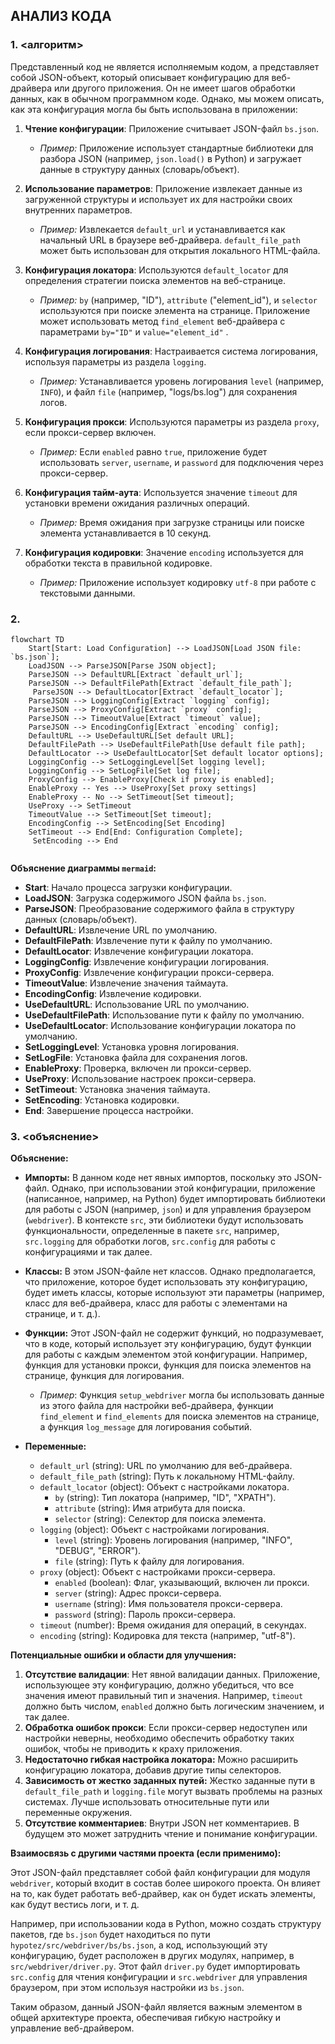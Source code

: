 ## АНАЛИЗ КОДА

### 1. <алгоритм>

Представленный код не является исполняемым кодом, а представляет собой JSON-объект, который описывает конфигурацию для веб-драйвера или другого приложения. Он не имеет шагов обработки данных, как в обычном программном коде. Однако, мы можем описать, как эта конфигурация могла бы быть использована в приложении:

1. **Чтение конфигурации**: Приложение считывает JSON-файл `bs.json`. 
   *  _Пример:_  Приложение использует стандартные библиотеки для разбора JSON (например, `json.load()` в Python) и загружает данные в структуру данных (словарь/объект).

2. **Использование параметров**: Приложение извлекает данные из загруженной структуры и использует их для настройки своих внутренних параметров. 
   * _Пример:_ Извлекается `default_url` и устанавливается как начальный URL в браузере веб-драйвера. `default_file_path` может быть использован для открытия локального HTML-файла.

3. **Конфигурация локатора**: Используются `default_locator` для определения стратегии поиска элементов на веб-странице.
   * _Пример:_ `by` (например, "ID"), `attribute` ("element_id"), и `selector` используются при поиске элемента на странице. Приложение может использовать  метод `find_element`  веб-драйвера с параметрами  `by="ID"` и `value="element_id"` .

4. **Конфигурация логирования**: Настраивается система логирования, используя параметры из раздела `logging`.
   * _Пример:_ Устанавливается уровень логирования `level` (например, `INFO`), и файл `file` (например, "logs/bs.log") для сохранения логов.

5. **Конфигурация прокси**: Используются параметры из раздела `proxy`, если прокси-сервер включен.
   * _Пример:_ Если `enabled` равно `true`, приложение будет использовать `server`, `username`, и `password` для подключения через прокси-сервер.

6. **Конфигурация тайм-аута**:  Используется значение `timeout` для установки времени ожидания различных операций.
   * _Пример:_ Время ожидания при загрузке страницы или поиске элемента устанавливается в 10 секунд.

7. **Конфигурация кодировки**: Значение `encoding` используется для обработки текста в правильной кодировке.
   * _Пример:_ Приложение использует кодировку `utf-8` при работе с текстовыми данными.

### 2. <mermaid>

```mermaid
flowchart TD
    Start[Start: Load Configuration] --> LoadJSON[Load JSON file: `bs.json`];
    LoadJSON --> ParseJSON[Parse JSON object];
    ParseJSON --> DefaultURL[Extract `default_url`];
    ParseJSON --> DefaultFilePath[Extract `default_file_path`];
     ParseJSON --> DefaultLocator[Extract `default_locator`];
    ParseJSON --> LoggingConfig[Extract `logging` config];
    ParseJSON --> ProxyConfig[Extract `proxy` config];
    ParseJSON --> TimeoutValue[Extract `timeout` value];
    ParseJSON --> EncodingConfig[Extract `encoding` config];
    DefaultURL --> UseDefaultURL[Set default URL];
    DefaultFilePath --> UseDefaultFilePath[Use default file path];
    DefaultLocator --> UseDefaultLocator[Set default locator options];
    LoggingConfig --> SetLoggingLevel[Set logging level];
    LoggingConfig --> SetLogFile[Set log file];
    ProxyConfig --> EnableProxy[Check if proxy is enabled];
    EnableProxy -- Yes --> UseProxy[Set proxy settings]
    EnableProxy -- No --> SetTimeout[Set timeout];
    UseProxy --> SetTimeout
    TimeoutValue --> SetTimeout[Set timeout];
    EncodingConfig --> SetEncoding[Set Encoding]
    SetTimeout --> End[End: Configuration Complete];
     SetEncoding --> End
    
```

**Объяснение диаграммы `mermaid`:**

*   **Start**: Начало процесса загрузки конфигурации.
*   **LoadJSON**: Загрузка содержимого JSON файла `bs.json`.
*   **ParseJSON**: Преобразование содержимого файла в структуру данных (словарь/объект).
*   **DefaultURL**: Извлечение URL по умолчанию.
*    **DefaultFilePath**: Извлечение пути к файлу по умолчанию.
*   **DefaultLocator**: Извлечение конфигурации локатора.
*   **LoggingConfig**: Извлечение конфигурации логирования.
*   **ProxyConfig**: Извлечение конфигурации прокси-сервера.
*   **TimeoutValue**: Извлечение значения таймаута.
*   **EncodingConfig**: Извлечение кодировки.
*   **UseDefaultURL**: Использование URL по умолчанию.
*   **UseDefaultFilePath**: Использование пути к файлу по умолчанию.
*   **UseDefaultLocator**: Использование конфигурации локатора по умолчанию.
*   **SetLoggingLevel**: Установка уровня логирования.
*   **SetLogFile**: Установка файла для сохранения логов.
*   **EnableProxy**: Проверка, включен ли прокси-сервер.
*   **UseProxy**: Использование настроек прокси-сервера.
*   **SetTimeout**: Установка значения таймаута.
*   **SetEncoding**: Установка кодировки.
*   **End**: Завершение процесса настройки.

### 3. <объяснение>

**Объяснение:**

*   **Импорты:** В данном коде нет явных импортов, поскольку это JSON-файл. Однако, при использовании этой конфигурации, приложение (написанное, например, на Python) будет импортировать библиотеки для работы с JSON (например, `json`) и для управления браузером (`webdriver`). В контексте `src`, эти библиотеки будут использовать функциональности, определенные в пакете `src`, например, `src.logging` для обработки логов,  `src.config` для работы с конфигурациями и так далее.

*   **Классы:** В этом JSON-файле нет классов. Однако предполагается, что приложение, которое будет использовать эту конфигурацию, будет иметь классы, которые используют эти параметры (например, класс для веб-драйвера, класс для работы с элементами на странице, и т. д.).

*   **Функции:** Этот JSON-файл не содержит функций, но подразумевает, что в коде, который использует эту конфигурацию, будут функции для работы с каждым элементом этой конфигурации. Например, функция для установки прокси, функция для поиска элементов на странице, функция для логирования.
   
     *   _Пример_:  Функция `setup_webdriver` могла бы использовать данные из этого файла для настройки веб-драйвера, функции `find_element`  и `find_elements` для поиска элементов на странице, а функция `log_message` для логирования событий.

*   **Переменные:**
    *   `default_url` (string): URL по умолчанию для веб-драйвера.
    *   `default_file_path` (string): Путь к локальному HTML-файлу.
    *   `default_locator` (object): Объект с настройками локатора.
        *   `by` (string): Тип локатора (например, "ID", "XPATH").
        *   `attribute` (string): Имя атрибута для поиска.
        *   `selector` (string): Селектор для поиска элемента.
    *   `logging` (object): Объект с настройками логирования.
        *   `level` (string): Уровень логирования (например, "INFO", "DEBUG", "ERROR").
        *   `file` (string): Путь к файлу для логирования.
    *   `proxy` (object): Объект с настройками прокси-сервера.
        *   `enabled` (boolean): Флаг, указывающий, включен ли прокси.
        *   `server` (string): Адрес прокси-сервера.
        *   `username` (string): Имя пользователя прокси-сервера.
        *   `password` (string): Пароль прокси-сервера.
    *   `timeout` (number): Время ожидания для операций, в секундах.
    *   `encoding` (string): Кодировка для текста (например, "utf-8").

**Потенциальные ошибки и области для улучшения:**

1.  **Отсутствие валидации**:  Нет явной валидации данных. Приложение, использующее эту конфигурацию, должно убедиться, что все значения имеют правильный тип и значения. Например, `timeout` должно быть числом, `enabled` должно быть логическим значением, и так далее.
2.  **Обработка ошибок прокси**: Если прокси-сервер недоступен или настройки неверны, необходимо обеспечить обработку таких ошибок, чтобы не приводить к краху приложения.
3.  **Недостаточно гибкая настройка локатора:** Можно расширить конфигурацию локатора, добавив другие типы селекторов.
4.  **Зависимость от жестко заданных путей:** Жестко заданные пути в `default_file_path`  и `logging.file`  могут вызвать проблемы на разных системах. Лучше использовать относительные пути или переменные окружения.
5.  **Отсутствие комментариев**: Внутри JSON нет комментариев. В будущем это может затруднить чтение и понимание конфигурации.

**Взаимосвязь с другими частями проекта (если применимо):**

Этот JSON-файл представляет собой файл конфигурации для модуля `webdriver`, который входит в состав более широкого проекта. Он влияет на то, как будет работать веб-драйвер, как он будет искать элементы, как будут вестись логи, и т. д.

Например, при использовании кода в Python, можно создать структуру пакетов, где `bs.json` будет находиться по пути `hypotez/src/webdriver/bs/bs.json`, а код, использующий эту конфигурацию, будет расположен в других модулях, например, в `src/webdriver/driver.py`. Этот файл `driver.py` будет импортировать `src.config` для чтения конфигурации и `src.webdriver` для управления браузером, при этом используя  настройки из `bs.json`.

Таким образом, данный JSON-файл является важным элементом в общей архитектуре проекта, обеспечивая гибкую настройку и управление веб-драйвером.